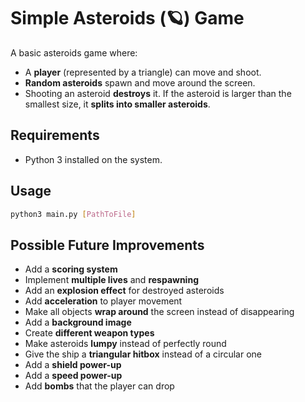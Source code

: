 # Simple Asteroids (🪐) Game

A basic asteroids game where:
- A **player** (represented by a triangle) can move and shoot.
- **Random asteroids** spawn and move around the screen.
- Shooting an asteroid **destroys** it. If the asteroid is larger than the smallest size, it **splits into smaller asteroids**.

## Requirements
- Python 3 installed on the system.

## Usage
```bash
python3 main.py [PathToFile]
``` 

## Possible Future Improvements
- Add a **scoring system**
- Implement **multiple lives** and **respawning**
- Add an **explosion effect** for destroyed asteroids
- Add **acceleration** to player movement
- Make all objects **wrap around** the screen instead of disappearing
- Add a **background image**
- Create **different weapon types**
- Make asteroids **lumpy** instead of perfectly round
- Give the ship a **triangular hitbox** instead of a circular one
- Add a **shield power-up**
- Add a **speed power-up**
- Add **bombs** that the player can drop
